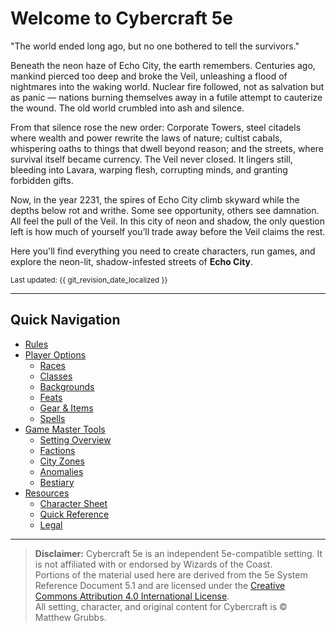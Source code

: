 # Welcome to Cybercraft 5e

"The world ended long ago, but no one bothered to tell the survivors."

Beneath the neon haze of Echo City, the earth remembers. Centuries ago, mankind pierced too deep and broke the Veil, unleashing a flood of nightmares into the waking world. Nuclear fire followed, not as salvation but as panic — nations burning themselves away in a futile attempt to cauterize the wound. The old world crumbled into ash and silence.

From that silence rose the new order: Corporate Towers, steel citadels where wealth and power rewrite the laws of nature; cultist cabals, whispering oaths to things that dwell beyond reason; and the streets, where survival itself became currency. The Veil never closed. It lingers still, bleeding into Lavara, warping flesh, corrupting minds, and granting forbidden gifts.

Now, in the year 2231, the spires of Echo City climb skyward while the depths below rot and writhe. Some see opportunity, others see damnation. All feel the pull of the Veil. In this city of neon and shadow, the only question left is how much of yourself you’ll trade away before the Veil claims the rest.

Here you'll find everything you need to create characters, run games, and explore the neon-lit, shadow-infested streets of **Echo City**.

<small>Last updated: {{ git_revision_date_localized }}</small>

---

## Quick Navigation

- [Rules](rules/core-rules.md)
- [Player Options](player-options/races.md)
  - [Races](player-options/races.md)
  - [Classes](player-options/classes.md)
  - [Backgrounds](player-options/backgrounds.md)
  - [Feats](player-options/feats.md)
  - [Gear & Items](player-options/gear-items.md)
  - [Spells](player-options/spells/overview.md)
- [Game Master Tools](game-master/setting-overview.md)
  - [Setting Overview](game-master/setting-overview.md)
  - [Factions](game-master/factions.md)
  - [City Zones](game-master/city-zones.md)
  - [Anomalies](game-master/anomalies.md)
  - [Bestiary](game-master/bestiary.md)
- [Resources](resources/character-sheet.md)
  - [Character Sheet](resources/character-sheet.md)
  - [Quick Reference](resources/quick-reference.md)
  - [Legal](resources/legal.md)

---

> **Disclaimer:** Cybercraft 5e is an independent 5e-compatible setting. It is not affiliated with or endorsed by Wizards of the Coast.  
> Portions of the material used here are derived from the 5e System Reference Document 5.1 and are licensed under the [Creative Commons Attribution 4.0 International License](https://creativecommons.org/licenses/by/4.0/).  
> All setting, character, and original content for Cybercraft is © Matthew Grubbs.
